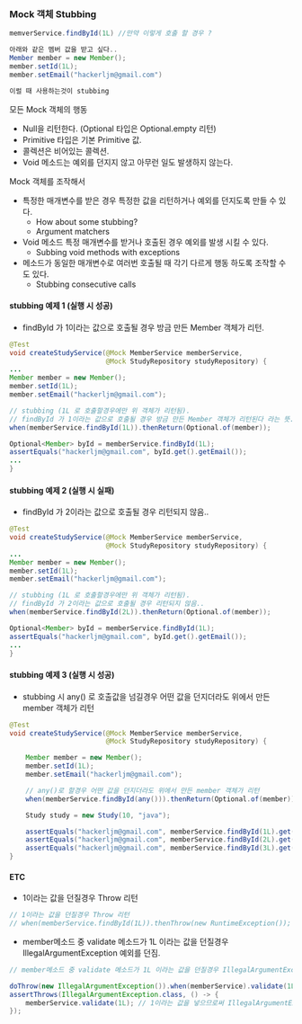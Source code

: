 ### Mock 객체 Stubbing
~~~java
memverService.findById(1L) //만약 이렇게 호출 할 경우 ? 

아래와 같은 멤버 값을 받고 싶다.. 
Member member = new Member();
member.setId(1L);
member.setEmail("hackerljm@gmail.com")

이럴 때 사용하는것이 stubbing
~~~


모든 Mock 객체의 행동
 - Null을 리턴한다. (Optional 타입은 Optional.empty 리턴)
 - Primitive 타입은 기본 Primitive 값.
 - 콜렉션은 비어있는 콜렉션.
 - Void 메소드는 예외를 던지지 않고 아무런 일도 발생하지 않는다.

Mock 객체를 조작해서
- 특정한 매개변수를 받은 경우 특정한 값을 리턴하거나 예외를 던지도록 만들 수 있다.
    - How about some stubbing?
    - Argument matchers
- Void 메소드 특정 매개변수를 받거나 호출된 경우 예외를 발생 시킬 수 있다.
    - Subbing void methods with exceptions
- 메소드가 동일한 매개변수로 여러번 호출될 때 각기 다르게 행동 하도록 조작할 수도 있다.
    - Stubbing consecutive calls

#### stubbing 예제 1 (실행 시 성공)
 - findById 가 1이라는 값으로 호출될 경우 방금 만든 Member 객체가 리턴.
~~~java
@Test
void createStudyService(@Mock MemberService memberService,
                        @Mock StudyRepository studyRepository) {
...
Member member = new Member();
member.setId(1L);
member.setEmail("hackerljm@gmail.com");

// stubbing (1L 로 호출할경우에만 위 객체가 리턴됨).
// findById 가 1이라는 값으로 호출될 경우 방금 만든 Member 객체가 리턴된다 라는 뜻..
when(memberService.findById(1L)).thenReturn(Optional.of(member));

Optional<Member> byId = memberService.findById(1L);
assertEquals("hackerljm@gmail.com", byId.get().getEmail());
...
}
~~~


#### stubbing 예제 2 (실행 시 실패)
 - findById 가 2이라는 값으로 호출될 경우 리턴되지 않음..
~~~java
@Test
void createStudyService(@Mock MemberService memberService,
                        @Mock StudyRepository studyRepository) {
...
Member member = new Member();
member.setId(1L);
member.setEmail("hackerljm@gmail.com");

// stubbing (1L 로 호출할경우에만 위 객체가 리턴됨).
// findById 가 2이라는 값으로 호출될 경우 리턴되지 않음..
when(memberService.findById(2L)).thenReturn(Optional.of(member));

Optional<Member> byId = memberService.findById(1L);
assertEquals("hackerljm@gmail.com", byId.get().getEmail());
...
}
~~~

#### stubbing 예제 3 (실행 시 성공)
 - stubbing 시 any() 로 호출값을 넘길경우 어떤 값을 던지더라도 위에서 만든 member 객체가 리턴
~~~java
@Test
void createStudyService(@Mock MemberService memberService,
                        @Mock StudyRepository studyRepository) {

    Member member = new Member();
    member.setId(1L);
    member.setEmail("hackerljm@gmail.com");

    // any()로 할경우 어떤 값을 던지더라도 위에서 만든 member 객체가 리턴
    when(memberService.findById(any())).thenReturn(Optional.of(member));

    Study study = new Study(10, "java");

    assertEquals("hackerljm@gmail.com", memberService.findById(1L).get().getEmail());
    assertEquals("hackerljm@gmail.com", memberService.findById(2L).get().getEmail());
    assertEquals("hackerljm@gmail.com", memberService.findById(3L).get().getEmail());
}
~~~

#### ETC
 - 1이라는 값을 던질경우 Throw 리턴

~~~java
// 1이라는 값을 던질경우 Throw 리턴
// when(memberService.findById(1L)).thenThrow(new RuntimeException());
~~~
- member메소드 중 validate 메소드가 1L 이라는 값을 던질경우 IllegalArgumentException 예외를 던짐.

~~~java
// member메소드 중 validate 메소드가 1L 이라는 값을 던질경우 IllegalArgumentException 예외를 던짐.

doThrow(new IllegalArgumentException()).when(memberService).validate(1L);
assertThrows(IllegalArgumentException.class, () -> {
    memberService.validate(1L); // 1이라는 값을 넣으므로써 IllegalArgumentException 를 던졌으므로 이 테스트는 통과 됨
});
~~~
